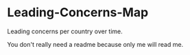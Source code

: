 Leading-Concerns-Map
====================

Leading concerns per country over time.


You don't really need a readme because only me will read me.
